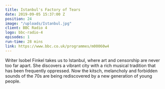 ```yaml
---
title: Istanbul's Factory of Tears
date: 2019-09-05 15:37:00 Z
position: 24
image: "/uploads/Istanbul.jpg"
client: BBC Radio 4
logo: bbc-radio-4
episodes: 1
run-time: 28 mins
link: https://www.bbc.co.uk/programmes/m00060w4
---
```


Writer Isobel Finkel takes us to Istanbul, where art and censorship are never too far apart. She discovers a vibrant city with a rich musical tradition that has been frequently oppressed. Now the kitsch, melancholy and forbidden sounds of the 70s are being rediscovered by a new generation of young people.